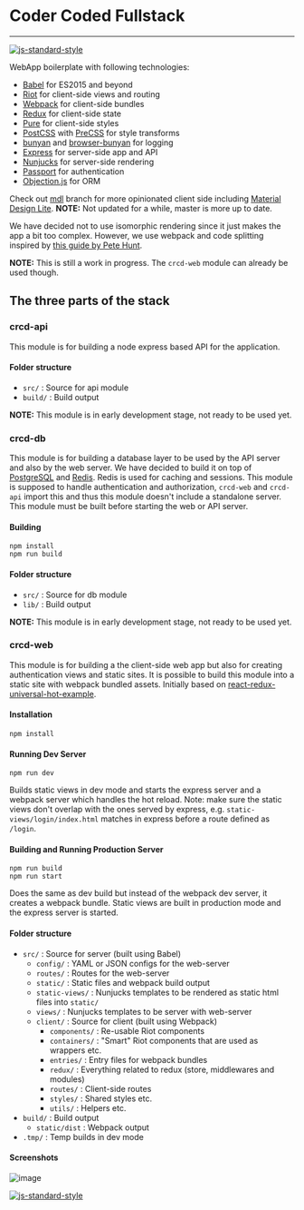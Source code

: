 # Coder Coded Fullstack
---

[![js-standard-style](https://img.shields.io/badge/code%20style-standard-brightgreen.svg?style=flat)](https://github.com/feross/standard)

WebApp boilerplate with following technologies:

- [Babel](http://babeljs.io/) for ES2015 and beyond
- [Riot](http://riotjs.com/) for client-side views and routing
- [Webpack](http://webpack.github.io/) for client-side bundles
- [Redux](https://github.com/rackt/redux) for client-side state
- [Pure](http://purecss.io/) for client-side styles
- [PostCSS](https://twitter.com/postcss) with [PreCSS](https://jonathantneal.github.io/precss/) for style transforms
- [bunyan](https://github.com/trentm/node-bunyan) and [browser-bunyan](https://github.com/philmander/browser-bunyan) for logging
- [Express](http://expressjs.com/) for server-side app and API
- [Nunjucks](http://mozilla.github.io/nunjucks/) for server-side rendering
- [Passport](http://passportjs.org/) for authentication
- [Objection.js](http://vincit.github.io/objection.js/) for ORM

Check out [mdl](https://github.com/CoderCoded/crcd-fullstack/tree/mdl/) branch for more opinionated client side including [Material Design Lite](https://www.getmdl.io/). **NOTE:** Not updated for a while, master is more up to date.

We have decided not to use isomorphic rendering since it just makes the app a
bit too complex. However, we use webpack and code splitting inspired by [this guide by Pete Hunt](https://github.com/petehunt/webpack-howto).

**NOTE:** This is still a work in progress. The `crcd-web` module can already be
used though.

## The three parts of the stack

### crcd-api

This module is for building a node express based API for the application.

#### Folder structure

- `src/` : Source for api module
- `build/` : Build output

**NOTE:** This module is in early development stage, not ready to be used yet.

### crcd-db

This module is for building a database layer to be used by the API server and
also by the web server. We have decided to build it on top of
[PostgreSQL](http://www.postgresql.org/) and [Redis](http://redis.io/). Redis
is used for caching and sessions. This module is supposed to handle
authentication and authorization, `crcd-web` and `crcd-api` import this and
thus this module doesn't include a standalone server. This module must be
built before starting the web or API server.

#### Building

```
npm install
npm run build
```

#### Folder structure

- `src/` : Source for db module
- `lib/` : Build output

**NOTE:** This module is in early development stage, not ready to be used yet.


### crcd-web

This module is for building a the client-side web app but also for creating
authentication views and static sites. It is possible to build this module
into a static site with webpack bundled assets. Initially based on
[react-redux-universal-hot-example](https://github.com/erikras/react-redux-universal-hot-example).

#### Installation

```
npm install
```

#### Running Dev Server

```
npm run dev
```

Builds static views in dev mode and starts the express server and a webpack
server which handles the hot reload. Note: make sure the static views don't
overlap with the ones served by express, e.g. `static-views/login/index.html`
matches in express before a route defined as `/login`.

#### Building and Running Production Server

```
npm run build
npm run start
```

Does the same as dev build but instead of the webpack dev server, it creates a
webpack bundle. Static views are built in production mode and the express
server is started.

#### Folder structure

- `src/` : Source for server (built using Babel)
  - `config/` : YAML or JSON configs for the web-server
  - `routes/` : Routes for the web-server
  - `static/` : Static files and webpack build output
  - `static-views/` : Nunjucks templates to be rendered as static html files into `static/`
  - `views/` : Nunjucks templates to be server with web-server
  - `client/` : Source for client (built using Webpack)
    - `components/` : Re-usable Riot components
    - `containers/` : "Smart" Riot components that are used as wrappers etc.
    - `entries/` : Entry files for webpack bundles
    - `redux/` : Everything related to redux (store, middlewares and modules)
    - `routes/` : Client-side routes
    - `styles/` : Shared styles etc.
    - `utils/` : Helpers etc.
- `build/` : Build output
  - `static/dist` : Webpack output
- `.tmp/` : Temp builds in dev mode

#### Screenshots

![image](https://cloud.githubusercontent.com/assets/1150613/14934264/1b4f03ba-0eb4-11e6-9994-272b522c1083.png)

[![js-standard-style](https://cdn.rawgit.com/feross/standard/master/badge.svg)](https://github.com/feross/standard)
